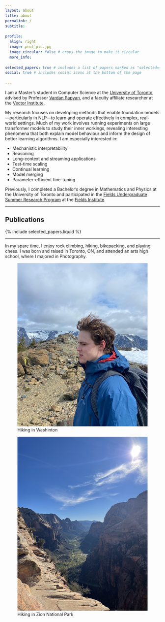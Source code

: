 ```yaml
---
layout: about
title: about
permalink: /
subtitle: 

profile:
  align: right
  image: prof_pic.jpg
  image_circular: false # crops the image to make it circular
  more_info: 

selected_papers: true # includes a list of papers marked as "selected={true}"
social: true # includes social icons at the bottom of the page

---
```


I am a Master’s student in Computer Science at the [University of Toronto](https://web.cs.toronto.edu/), advised by Professor [Vardan Papyan](https://sites.google.com/view/vardan-papyan/home), and a faculty affiliate researcher at the [Vector Institute](https://vectorinstitute.ai/).

My research focuses on developing methods that enable foundation models—particularly in NLP—to learn and operate effectively in complex, real-world settings. Much of my work involves running experiments on large transformer models to study their inner workings, revealing interesting phenomena that both explain model behaviour and inform the design of better learning algorithms. I am especially interested in:
- Mechanistic interpretability
- Reasoning
- Long-context and streaming applications
- Test-time scaling
- Continual learning
- Model merging
- Parameter-efficient fine-tuning

Previously, I completed a Bachelor’s degree in Mathematics and Physics at the University of Toronto and participated in the [Fields Undergraduate Summer Research Program](http://www.fields.utoronto.ca/activities/22-23/2022-FUSRP) at the [Fields Institute](http://www.fields.utoronto.ca/). 

---

<h2>
  Publications
</h2>
{% include selected_papers.liquid %}

---

In my spare time, I enjoy rock climbing, hiking, bikepacking, and playing chess. I was born and raised in Toronto, ON, and attended an arts high school, where I majored in Photography.

<div class="swiper mySwiper">
  <div class="swiper-wrapper">
    <div class="swiper-slide">
      <figure>
        <img src="/assets/img/slide/washington.jpg" alt="washinton">
        <figcaption>Hiking in Washinton</figcaption>
      </figure>
    </div>
    <div class="swiper-slide">
      <figure>
        <img src="/assets/img/slide/angels_landing.jpg" alt="zion">
        <figcaption>Hiking in Zion National Park</figcaption>
      </figure>
    </div>
  </div>

  <!-- navigation + pagination -->
  <div class="swiper-button-next"></div>
  <div class="swiper-button-prev"></div>
  <div class="swiper-pagination"></div>
</div>